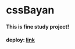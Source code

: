 # cssBayan
#### This is fine study project!

#### deploy: [link](https://IrynaKrt.github.io/cssBayan/cssBayan/index.html)

